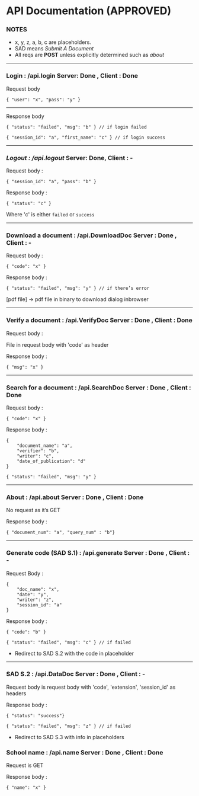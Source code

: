 ﻿# API Documentation (APPROVED)

### **NOTES**

- x, y, z, a, b, c are placeholders.
- SAD means _Submit A Document_
- All reqs are **POST** unless explicitly determined such as _about_

---

### **Login : /api.login** Server: Done , Client : Done

Request body

```jsonc
{ "user": "x", "pass": "y" }
```

---

Response body

```jsonc
{ "status": "failed", "msg": "b" } // if login failed
```

```jsonc
{ "session_id": "a", "first_name": "c" } // if login success
```

---

### _Logout : /api.logout_ Server: Done, Client : -

Request body :

```jsonc
{ "session_id": "a", "pass": "b" }
```

Response body :

```jsonc
{ "status": "c" }
```

Where 'c' is either `failed` or `success`

---

### **Download a document : /api.DownloadDoc** Server : Done , Client : -

Request body :

```jsonc
{ "code": "x" }
```

Response body :

```jsonc
{ "status": "failed", "msg": "y" } // if there’s error
```

[pdf file] → pdf file in binary to download dialog inbrowser

---

### **Verify a document : /api.VerifyDoc** Server : Done , Client : Done

Request body :

File in request body with 'code' as header

Response body :

```jsonc
{ "msg": "x" }
```

---

### **Search for a document : /api.SearchDoc** Server : Done , Client : Done

Request body :

```jsonc
{ "code": "x" }
```

Response body :

```jsonc
{
	"document_name": "a",
	"verifier": "b",
	"writer": "c",
	"date_of_publication": "d"
}
```

```jsonc
{ "status": "failed", "msg": "y" }
```

---

### **About : /api.about** Server : Done , Client : Done

No request as it’s GET

Response body :

```jsonc
{ "document_num": "a", "query_num" : "b"}
```

---

### **Generate code (SAD S.1) : /api.generate** Server : Done , Client : -

Request Body :

```jsonc
{
	"doc_name": "x",
	"date": "y",
	"writer": "z",
	"session_id": "a"
}
```

Response body :

```jsonc
{ "code": "b" }
```

```jsonc
{ "status": "failed", "msg": "c" } // if failed
```

- Redirect to SAD S.2 with the code in placeholder

---

### **SAD S.2 : /api.DataDoc** Server : Done , Client : -

Request body is request body with 'code', 'extension', 'session_id' as headers

Response body :

```jsonc
{ "status": "success"}
```

```jsonc
{ "status": "failed", "msg": "z" } // if failed
```

- Redirect to SAD S.3 with info in placeholders

### **School name : /api.name** Server : Done , Client : Done

Request is GET

Response body :

```jsonc
{ "name": "x" }
```
